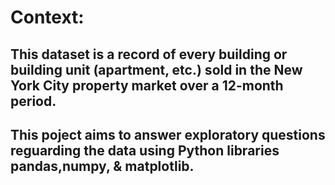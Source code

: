 # Context:
## This dataset is a record of every building or building unit (apartment, etc.) sold in the New York City property market over a 12-month period.
## This poject aims to answer exploratory questions reguarding the data using Python libraries pandas,numpy, & matplotlib.
